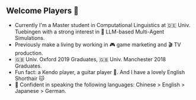 ## Welcome Players 👋

- Currently I'm a Master student in Computational Linguistics at 🇩🇪 Univ. Tuebingen with a strong interest in 🤖 LLM-based Multi-Agent Simulations. 
- Previously make a living by working in 🎮 game marketing and 🎬 TV production.
- 🇬🇧 Univ. Oxford 2019 Graduates, 🇬🇧 Univ. Manchester 2018 Graduates.
- Fun fact: a Kendo player, a guitar player 🎸. And I have a lovely English Shorthair 🐱
- 💬 Confident in speaking the following languages: Chinese > English > Japanese > German. 
